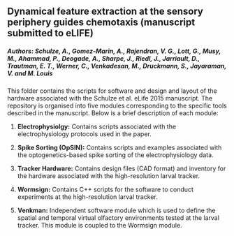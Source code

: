 ## Dynamical feature extraction at the sensory periphery guides chemotaxis (manuscript submitted to eLIFE)

##### Authors: Schulze, A., Gomez-Marin, A., Rajendran, V. G., Lott, G., Musy, M., Ahammad, P., Deogade, A., Sharpe, J., Riedl, J., Jarriault, D., Trautman, E. T., Werner, C., Venkadesan, M., Druckmann, S., Jayaraman, V. and M. Louis

This folder contains the scripts for software and design and layout of the hardware associated with the Schulze et al. eLife 2015 manuscript. The repository is organised into five modules corresponding to the specific tools described in the manuscript. Below is a brief description of each module:

1. **Electrophysiolgy:** Contains scripts associated with the electrophysiology protocols used in the paper.

2. **Spike Sorting (OpSIN):** Contains scripts and examples associated with the optogenetics-based spike sorting of the electrophysiology data.

3. **Tracker Hardware:** Contains design files (CAD format) and inventory for the hardware associated with the high-resolution larval tracker.

4. **Wormsign:** Contains C++ scripts for the software to conduct experiments at the high-resolution larval tracker.

5. **Venkman:** Independent software module which is used to define the spatial and temporal virtual olfactory environments tested at the larval tracker. This module is coupled to the Wormsign module.
